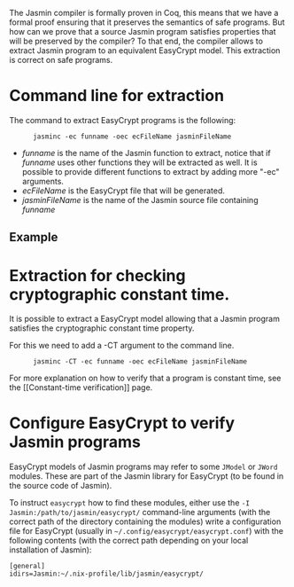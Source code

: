 The Jasmin compiler is formally proven in Coq, this means that we have a formal proof ensuring that it preserves the semantics of safe programs. But how can we prove that a source Jasmin program satisfies properties that will be preserved by the compiler?
To that end, the compiler allows to extract Jasmin program to an equivalent EasyCrypt model. This extraction is correct on safe programs. 
# Command line for extraction
The command to extract EasyCrypt programs is the following: 

          jasminc -ec funname -oec ecFileName jasminFileName

* _funname_ is the name of the Jasmin function to extract, notice that if _funname_ uses other functions they will be extracted as well. It is possible to provide different functions to extract by adding more "-ec" arguments.
* _ecFileName_ is the EasyCrypt file that will be generated.
* _jasminFileName_ is the name of the Jasmin source file containing _funname_

## Example 

# Extraction for checking cryptographic constant time.
It is possible to extract a EasyCrypt model allowing that a Jasmin program satisfies the cryptographic constant time property.

For this we need to add a -CT argument to the command line.

          jasminc -CT -ec funname -oec ecFileName jasminFileName

For more explanation on how to verify that a program is constant time, see the [[Constant-time verification]] page.

# Configure EasyCrypt to verify Jasmin programs

EasyCrypt models of Jasmin programs may refer to some `JModel` or `JWord` modules.
These are part of the Jasmin library for EasyCrypt (to be found in the source code of Jasmin).

To instruct `easycrypt` how to find these modules,
either use the `-I Jasmin:/path/to/jasmin/easycrypt/` command-line arguments
(with the correct path of the directory containing the modules)
write a configuration file for EasyCrypt (usually in `~/.config/easycrypt/easycrypt.conf`) with the following contents
(with the correct path depending on your local installation of Jasmin):

~~~
[general]
idirs=Jasmin:~/.nix-profile/lib/jasmin/easycrypt/
~~~
